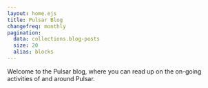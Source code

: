 ```yaml
---
layout: home.ejs
title: Pulsar Blog
changefreq: monthly
pagination:
  data: collections.blog-posts
  size: 20
  alias: blocks
---
```


Welcome to the Pulsar blog, where you can read up on the on-going activities of and around Pulsar.
